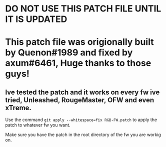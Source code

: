 # DO NOT USE THIS PATCH FILE UNTIL IT IS UPDATED

# This patch file was origionally built by Quenon#1989 and fixed by axum#6461, Huge thanks to those guys!



 ## Ive tested the patch and it works on every fw ive tried, Unleashed, RougeMaster, OFW and even xTreme.
 
 
 
 Use the command `git apply --whitespace=fix RGB-FW.patch` to apply the patch to whatever fw you want.
 
 Make sure you have the patch in the root directory of the fw you are workig on.
